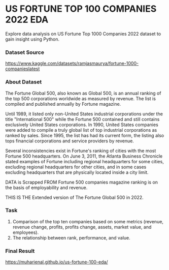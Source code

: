 # US FORTUNE TOP 100 COMPANIES 2022 EDA
Explore data analysis on US Fortune Top 1000 Companies 2022 dataset to gain insight using Python.

### Dataset Source
https://www.kaggle.com/datasets/ramjasmaurya/fortune-1000-companieslatest

### About Dataset
The Fortune Global 500, also known as Global 500, is an annual ranking of the top 500 corporations worldwide as measured by revenue. The list is compiled and published annually by Fortune magazine.

Until 1989, it listed only non-United States industrial corporations under the title "International 500" while the Fortune 500 contained and still contains exclusively United States corporations. In 1990, United States companies were added to compile a truly global list of top industrial corporations as ranked by sales. Since 1995, the list has had its current form, the listing also tops financial corporations and service providers by revenue.

Several inconsistencies exist in Fortune's ranking of cities with the most Fortune 500 headquarters. On June 3, 2011, the Atlanta Business Chronicle stated examples of Fortune including regional headquarters for some cities, excluding regional headquarters for other cities, and in some cases excluding headquarters that are physically located inside a city limit.

DATA is Scrapped FROM Fortune 500 companies magazine ranking is on the basis of employability and revenue.

THIS IS THE Extended version of The Fortune Global 500 in 2022.

### Task
1. Comparison of the top ten companies based on some metrics (revenue, revenue change, profits, profits change, assets, market value, and employees).
2. The relationship between rank, performance, and value.

### Final Result
https://muharienal.github.io/us-fortune-100-eda/
